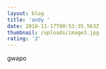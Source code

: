 ```yaml
---
layout: blog
title: 'andy '
date: 2018-11-17T00:53:35.563Z
thumbnail: /uploads/image3.jpg
rating: '2'
---
```

gwapo
